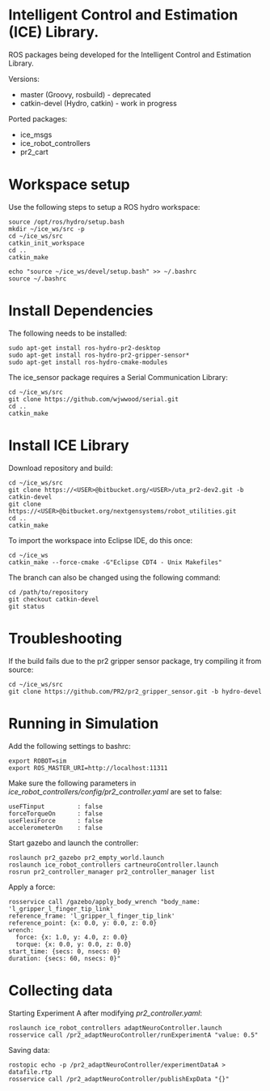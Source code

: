 Intelligent Control and Estimation (ICE) Library.
===

ROS packages being developed for the Intelligent Control and Estimation Library.  


Versions:

  * master (Groovy, rosbuild) - deprecated
  * catkin-devel (Hydro, catkin) - work in progress

Ported packages:

  * ice_msgs
  * ice_robot_controllers
  * pr2_cart


# Workspace setup
Use the following steps to setup a ROS hydro workspace:

    source /opt/ros/hydro/setup.bash
    mkdir ~/ice_ws/src -p
    cd ~/ice_ws/src
    catkin_init_workspace
    cd ..
    catkin_make

    echo "source ~/ice_ws/devel/setup.bash" >> ~/.bashrc
    source ~/.bashrc

# Install Dependencies
The following needs to be installed:

    sudo apt-get install ros-hydro-pr2-desktop
    sudo apt-get install ros-hydro-pr2-gripper-sensor*
    sudo apt-get install ros-hydro-cmake-modules

The ice_sensor package requires a Serial Communication Library:  

    cd ~/ice_ws/src
    git clone https://github.com/wjwwood/serial.git
    cd ..
    catkin_make

# Install ICE Library
Download repository and build:  

    cd ~/ice_ws/src
    git clone https://<USER>@bitbucket.org/<USER>/uta_pr2-dev2.git -b catkin-devel
    git clone https://<USER>@bitbucket.org/nextgensystems/robot_utilities.git
    cd ..
    catkin_make

To import the workspace into Eclipse IDE, do this once:

    cd ~/ice_ws
    catkin_make --force-cmake -G"Eclipse CDT4 - Unix Makefiles"

The branch can also be changed using the following command:  

    cd /path/to/repository
    git checkout catkin-devel
    git status

# Troubleshooting
If the build fails due to the pr2 gripper sensor package, try compiling it from source:

    cd ~/ice_ws/src
    git clone https://github.com/PR2/pr2_gripper_sensor.git -b hydro-devel


# Running in Simulation
Add the following settings to bashrc:  
```
export ROBOT=sim
export ROS_MASTER_URI=http://localhost:11311
```
Make sure the following parameters in *ice_robot_controllers/config/pr2_controller.yaml* are set to false:  
```
useFTinput         : false
forceTorqueOn      : false
useFlexiForce      : false
accelerometerOn    : false
```
Start gazebo and launch the controller:  
```
roslaunch pr2_gazebo pr2_empty_world.launch
roslaunch ice_robot_controllers cartneuroController.launch
rosrun pr2_controller_manager pr2_controller_manager list
```
Apply a force:  
```
rosservice call /gazebo/apply_body_wrench "body_name: 'l_gripper_l_finger_tip_link'
reference_frame: 'l_gripper_l_finger_tip_link'
reference_point: {x: 0.0, y: 0.0, z: 0.0}
wrench:
  force: {x: 1.0, y: 4.0, z: 0.0}
  torque: {x: 0.0, y: 0.0, z: 0.0}
start_time: {secs: 0, nsecs: 0}
duration: {secs: 60, nsecs: 0}" 
```

# Collecting data
Starting Experiment A after modifying *pr2_controller.yaml*:
```
roslaunch ice_robot_controllers adaptNeuroController.launch
rosservice call /pr2_adaptNeuroController/runExperimentA "value: 0.5"
```
Saving data:
```
rostopic echo -p /pr2_adaptNeuroController/experimentDataA > datafile.rtp
rosservice call /pr2_adaptNeuroController/publishExpData "{}"
```

